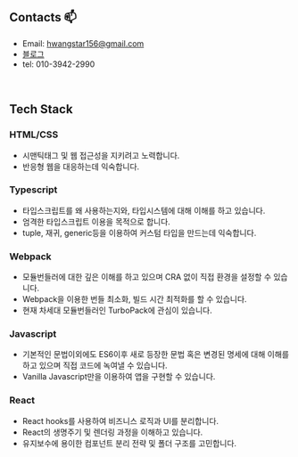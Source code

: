 ## Contacts 📫

* Email: hwangstar156@gmail.com  
* [블로그](https://velog.io/@baby_dev)
* tel: 010-3942-2990
  <!--<div align=center>-->  
<br>

## Tech Stack

### HTML/CSS
- 시맨틱태그 및 웹 접근성을 지키려고 노력합니다.
- 반응형 웹을 대응하는데 익숙합니다.

### Typescript
- 타입스크립트를 왜 사용하는지와, 타입시스템에 대해 이해를 하고 있습니다.
- 엄격한 타입스크립트 이용을 목적으로 합니다.
- tuple, 재귀, generic등을 이용하여 커스텀 타입을 만드는데 익숙합니다.

### Webpack
- 모듈번들러에 대한 깊은 이해를 하고 있으며 CRA 없이 직접 환경을 설정할 수 있습니다.
- Webpack을 이용한 번들 최소화, 빌드 시간 최적화를 할 수 있습니다.
- 현재 차세대 모듈번들러인 TurboPack에 관심이 있습니다.

### Javascript
- 기본적인 문법이외에도 ES6이후 새로 등장한 문법 혹은 변경된 명세에 대해 이해를 하고 있으며 직접 코드에 녹여낼 수 있습니다.
- Vanilla Javascript만을 이용하여 앱을 구현할 수 있습니다.

### React
- React hooks를 사용하여 비즈니스 로직과 UI를 분리합니다.
- React의 생명주기 및 렌더링 과정을 이해하고 있습니다.
- 유지보수에 용이한 컴포넌트 분리 전략 및 폴더 구조를 고민합니다.
